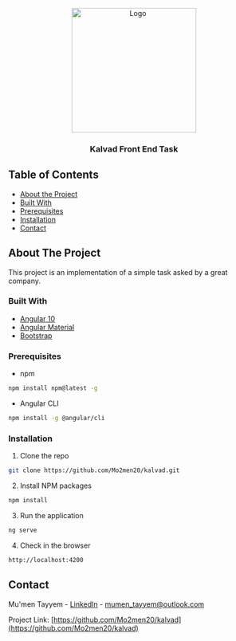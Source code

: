 <p align="center">
  <a href="https://kalvad.com">
    <img src="https://kalvad.com/img/about-2.png" alt="Logo" width="250" height="250">
  </a>
  <h3 align="center">Kalvad Front End Task</h3>
</p>



<!-- TABLE OF CONTENTS -->
## Table of Contents

* [About the Project](#about-the-project)
* [Built With](#built-with)
* [Prerequisites](#prerequisites)
* [Installation](#installation)
* [Contact](#contact)



<!-- ABOUT THE PROJECT -->
## About The Project
This project is an implementation of a simple task asked by a great company.

### Built With
* [Angular 10](https://angular.io/)
* [Angular Material](https://material.angular.io/)
* [Bootstrap](https://getbootstrap.com/)



<!-- GETTING STARTED -->

### Prerequisites
* npm
```sh
npm install npm@latest -g
```

* Angular CLI
```sh
npm install -g @angular/cli
```

### Installation

1. Clone the repo
```sh
git clone https://github.com/Mo2men20/kalvad.git
```
2. Install NPM packages
```sh
npm install
```
3. Run the application
```sh
ng serve
```
4. Check in the browser
```sh
http://localhost:4200
```


<!-- CONTACT -->
## Contact

Mu'men Tayyem - [LinkedIn](https://www.linkedin.com/in/mu-men-tayyem-09846783/) - mumen_tayyem@outlook.com

Project Link: [https://github.com/Mo2men20/kalvad](https://github.com/Mo2men20/kalvad)

